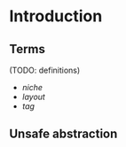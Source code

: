 # Introduction


## Terms

(TODO: definitions)

* *niche*
* *layout*
* *tag*

## Unsafe abstraction
